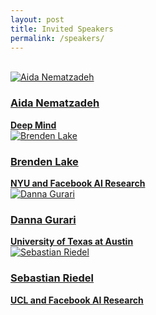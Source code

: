 ```yaml
---
layout: post
title: Invited Speakers
permalink: /speakers/
---
```

<br>

<div class="clearfix">
    <a href="http://www.aidanematzadeh.me/">
    <div class="speaker-image">
         <img src="/2021/images/Aida.jpg" alt="Aida Nematzadeh"> 
    </div>
    <div class="speaker-text">
        <h3>Aida Nematzadeh</h3>
        <strong>Deep Mind</strong>
    </div>
    </a>
</div>
<div class="clearfix">
    <a href="https://cims.nyu.edu/~brenden/">
    <div class="speaker-image">
         <img src="/2021/images/brenden.jpg" alt="Brenden Lake"> 
    </div>
    <div class="speaker-text">
        <h3>Brenden Lake</h3>
        <strong>NYU and Facebook AI Research</strong>
    </div>
    </a>
</div>

<div class="clearfix">
    <a href="https://www.ischool.utexas.edu/~dannag">
    <div class="speaker-image">
         <img src="/2021/images/Danna_square.jpg" alt="Danna Gurari"> 
    </div>
    <div class="speaker-text">
        <h3>Danna Gurari</h3>
        <strong>University of Texas at Austin</strong>
    </div>
    </a>
</div>
<div class="clearfix">
    <a href="http://www.riedelcastro.org/">
    <div class="speaker-image">
         <img src="/2021/images/Sebastian.jpg" alt="Sebastian Riedel"> 
    </div>
    <div class="speaker-text">
        <h3>Sebastian Riedel</h3>
        <strong>UCL and Facebook AI Research</strong>
    </div>
    </a>
</div>





